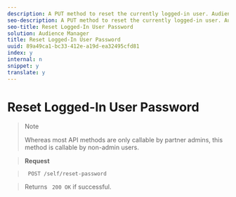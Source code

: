 ```yaml
---
description: A PUT method to reset the currently logged-in user. Audience Management sends the user a system-generated password.
seo-description: A PUT method to reset the currently logged-in user. Audience Management sends the user a system-generated password.
seo-title: Reset Logged-In User Password
solution: Audience Manager
title: Reset Logged-In User Password
uuid: 89a49ca1-bc33-412e-a19d-ea32495cfd81
index: y
internal: n
snippet: y
translate: y
---
```


# Reset Logged-In User Password



>>[!NOTE]
>>
>>Whereas most API methods are only callable by partner admins, this method is callable by non-admin users.
>


>**Request** 

>` POST /self/reset-password` 

>Returns ` 200 OK` if successful. 
